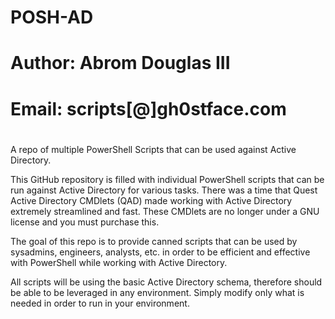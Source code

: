 # POSH-AD
#	Author: Abrom Douglas III
# Email: scripts[@]gh0stface.com
#
A repo of multiple PowerShell Scripts that can be used against Active Directory.

This GitHub repository is filled with individual PowerShell scripts that can be run against Active Directory for various tasks. There was a time that Quest Active Directory CMDlets (QAD) made working with Active Directory extremely streamlined and fast. These CMDlets are no longer under a GNU license and you must purchase this. 

The goal of this repo is to provide canned scripts that can be used by sysadmins, engineers, analysts, etc. in order to be efficient and effective with PowerShell while working with Active Directory.

All scripts will be using the basic Active Directory schema, therefore should be able to be leveraged in any environment. Simply modify only what is needed in order to run in your environment.
